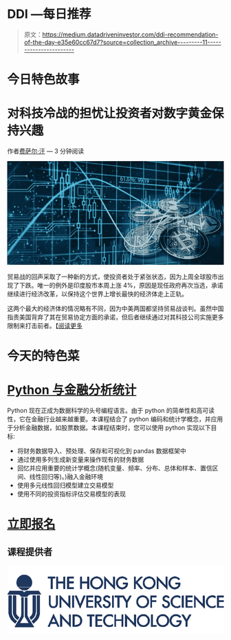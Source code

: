 # DDI —每日推荐

> 原文：<https://medium.datadriveninvestor.com/ddi-recommendation-of-the-day-e35e60cc67d7?source=collection_archive---------11----------------------->

# 今日特色故事

# 对科技冷战的担忧让投资者对数字黄金保持兴趣

作者[费萨尔·汗](https://www.datadriveninvestor.com/2019/05/26/tech-cold-war-fears-keeps-investors-interested-in-the-digital-gold/) — 3 分钟阅读

[![](img/23922d3902fabac21dd6ba3702c6f982.png)](https://www.datadriveninvestor.com/2019/05/26/tech-cold-war-fears-keeps-investors-interested-in-the-digital-gold/)

贸易战的回声采取了一种新的方式，使投资者处于紧张状态，因为上周全球股市出现了下跌。唯一的例外是印度股市本周上涨 4%，原因是现任政府再次当选，承诺继续进行经济改革，以保持这个世界上增长最快的经济体走上正轨。

这两个最大的经济体的情况略有不同，因为中美两国都坚持贸易战谈判。虽然中国指责美国背弃了其在贸易协定方面的承诺，但后者继续通过对其科技公司实施更多限制来打击前者。【[阅读更多](https://www.datadriveninvestor.com/2019/05/26/tech-cold-war-fears-keeps-investors-interested-in-the-digital-gold/)

# 今天的特色菜

# [Python 与金融分析统计](http://bit.ly/2EtKt6S)

Python 现在正成为数据科学的头号编程语言。由于 python 的简单性和高可读性，它在金融行业越来越重要。本课程结合了 python 编码和统计学概念，并应用于分析金融数据，如股票数据。本课程结束时，您可以使用 python 实现以下目标:

*   将财务数据导入、预处理、保存和可视化到 pandas 数据框架中
*   通过使用多列生成新变量来操作现有的财务数据
*   回忆并应用重要的统计学概念(随机变量、频率、分布、总体和样本、置信区间、线性回归等)。)融入金融环境
*   使用多元线性回归模型建立交易模型
*   使用不同的投资指标评估交易模型的表现

# [立即报名](http://bit.ly/2EtKt6S)

## 课程提供者

[![](img/da64a3c969ff0f29a691efa7799e669d.png)](http://bit.ly/2EtKt6S)